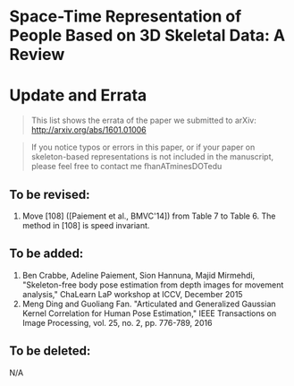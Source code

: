 # Space-Time Representation of People Based on 3D Skeletal Data: A Review
# Update and Errata
> This list shows the errata of the paper we submitted to arXiv: http://arxiv.org/abs/1601.01006

> If you notice typos or errors in this paper, or if your paper on skeleton-based representations is not included in the manuscript, please feel free to contact me fhanATminesDOTedu

## To be revised:
1. Move [108] \([Paiement et al., BMVC'14]\) from Table 7 to Table 6. The method in [108] is speed invariant.


## To be added:
1. Ben Crabbe, Adeline Paiement, Sion Hannuna, Majid Mirmehdi, "Skeleton-free body pose estimation from depth images for movement analysis," ChaLearn LaP workshop at ICCV, December 2015
2. Meng Ding and Guoliang Fan. "Articulated and Generalized Gaussian Kernel Correlation for Human Pose Estimation," IEEE Transactions on Image Processing, vol. 25, no. 2, pp. 776-789, 2016

## To be deleted:
N/A
